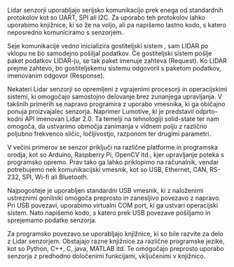 
Lidar senzorji uporabljajo serijsko komunikacijo prek enega od standardnih protokolov kot so UART, SPI ali I2C. Za uporabo teh protokolov lahko uporabimo knjižnice, ki so že na voljo, ali pa napišemo lastno kodo, s katero neposredno komuniciramo s senzorjem.

Seje komunikacije vedno inicializira gostiteljski sistem , sam LIDAR po vklopu ne bo samodejno pošiljal podatkov.
Če gostiteljski sistem pošlje paket podatkov LIDAR-ju, se tak paket imenuje zahteva (Request). Ko LIDAR prejme zahtevo, bo gostiteljskemu sistemu odgovoril s paketom podatkov, imenovanim odgovor (Response).

Nekateri Lidar senzorji so opremljeni z vgrajenimi procesorji in operacijskimi sistemi, ki omogočajo samostojno delovanje brez zunanjega upravljanja. V takšnih primerih se napravo programira z uporabo vmesnika, ki ga običajno ponuja proizvajalec senzorja. Naprimer Lumotive, ki je predstavil odprto-kodni API imenovan Lidar 2.0. Ta temelji na tehnologiji solid-state ter nam omogoča, da ustvarimo območja zanimanja v vidnem polju z različno poljubno frekvenco sličic, ločljivostjo, razponom ter drugimi parametri. 

V večini primerov se senzor priključi na različne platforme in programska orodja, kot so Arduino, Raspberry Pi, OpenCV itd., kjer upravljanje poteka s programsko opremo. Prav tako ga lahko priklopimo na računalnik, vendar potrebujemo nek komunikacijski vmesnik, kot so USB, Ethernet, CAN, RS-232, SPI, Wi-fi ali Bluetooth.

Najpogosteje je uporabljen standardni USB vmesnik, ki z naloženimi ustreznimi gonilniki omogoča preprosto in zanesljivo povezavo z napravo. Pri USB povezavi, uporabimo virtualni COM port, ki ga ustvari operacijski sistem. Nato napišemo kodo, s katero prek USB povezave pošiljamo in sprejemamo podatke senzorja.

Za programsko povezavo se uporabljajo knjižnice, ki so bile razvite za delo z Lidar senzorjem. Obstajajo razne knjižnice za različne programske jezike, kot so Python, C++, C, java, MATLAB itd. Te omogočajo preprosto uporabo senzorja z predhodno določenimi funkcijami, vključenimi v knjižnico.